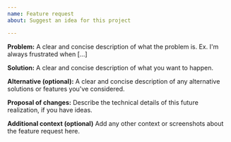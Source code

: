 ```yaml
---
name: Feature request
about: Suggest an idea for this project

---
```


**Problem:**
A clear and concise description of what the problem is. Ex. I'm always frustrated when [...]

**Solution:**
A clear and concise description of what you want to happen.

**Alternative (optional):**
A clear and concise description of any alternative solutions or features you've considered.

**Proposal of changes:**
Describe the technical details of this future realization, if you have ideas.

**Additional context (optional)**
Add any other context or screenshots about the feature request here.

